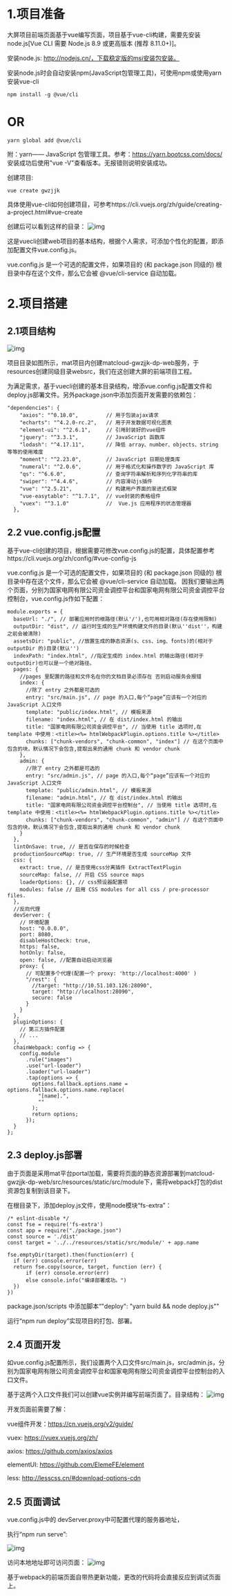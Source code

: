 # 1.项目准备
大屏项目前端页面基于vue编写页面，项目基于vue-cli构建，需要先安装node.js[Vue CLI 需要 Node.js 8.9 或更高版本 (推荐 8.11.0+)]。

安装node.js:  http://nodejs.cn/，下载稳定版的msi安装包安装。

安装node.js时会自动安装npm(JavaScript包管理工具)，可使用npm或使用yarn安装vue-cli
```
npm install -g @vue/cli
```
# OR
```
yarn global add @vue/cli
```
附：yarn—— JavaScript 包管理工具。参考：https://yarn.bootcss.com/docs/
安装成功后使用"vue -V"查看版本。无报错则说明安装成功。

创建项目:
```
vue create gwzjjk
```
具体使用vue-cli如何创建项目，可参考https://cli.vuejs.org/zh/guide/creating-a-project.html#vue-create

创建后可以看到这样的目录：
![img](https://github.com/leafsu3340/Blogs/blob/master/img/20dd56d3-df61-4abe-a35f-9f29b88c4ea1.jpg)

这是vuecli创建web项目的基本结构，根据个人需求，可添加个性化的配置，即添加配置文件vue.config.js。

vue.config.js 是一个可选的配置文件，如果项目的 (和 package.json 同级的) 根目录中存在这个文件，那么它会被 @vue/cli-service 自动加载。
# 2.项目搭建
## 2.1项目结构
![img](https://github.com/leafsu3340/Blogs/blob/master/img/20dd56d3-df61-4abe-a35f-9f29b88c4ea1.jpg)

项目目录如图所示，mat项目内创建matcloud-gwzjjk-dp-web服务，于resources创建同级目录websrc，我们在这创建大屏的前端项目工程。

为满足需求，基于vuecli创建的基本目录结构，增添vue.config.js配置文件和deploy.js部署文件。另外package.json中添加页面开发需要的依赖包：
```
"dependencies": {
    "axios": "^0.18.0",         // 用于包装ajax请求
    "echarts": "^4.2.0-rc.2",   // 用于开发数据可视化图表
    "element-ui": "^2.6.1",     // 引用封装好的vue组件
    "jquery": "^3.3.1",         // JavaScript 函数库
    "lodash": "^4.17.11",       // 降低 array、number、objects、string 等等的使用难度
    "moment": "^2.23.0",        // JavaScript 日期处理类库
    "numeral": "^2.0.6",        // 用于格式化和操作数字的 JavaScript 库
    "qs": "^6.6.0",             // 查询字符串解析和序列化字符串的库
    "swiper": "^4.4.6",         // 内容滑动js插件
    "vue": "^2.5.21",           // 构建用户界面的渐进式框架
    "vue-easytable": "^1.7.1",  // vue封装的表格组件
    "vuex": "^3.1.0"            //  Vue.js 应用程序的状态管理器
  },
```
## 2.2 vue.config.js配置
基于vue-cli创建的项目，根据需要可修改vue.config.js的配置，具体配置参考https://cli.vuejs.org/zh/config/#vue-config-js

vue.config.js 是一个可选的配置文件，如果项目的 (和 package.json 同级的) 根目录中存在这个文件，那么它会被 @vue/cli-service 自动加载。
因我们要输出两个页面，分别为国家电网有限公司资金调控平台和国家电网有限公司资金调控平台控制台，vue.config.js作如下配置：
```
module.exports = {
  baseUrl: "./", // 部署应用时的根路径(默认'/'),也可用相对路径(存在使用限制)
  outputDir: "dist", // 运行时生成的生产环境构建文件的目录(默认''dist''，构建之前会被清除)
  assetsDir: "public", //放置生成的静态资源(s、css、img、fonts)的(相对于 outputDir 的)目录(默认'')
  indexPath: "index.html", //指定生成的 index.html 的输出路径(相对于 outputDir)也可以是一个绝对路径。
  pages: {
    //pages 里配置的路径和文件名在你的文档目录必须存在 否则启动服务会报错
    index: {
      //除了 entry 之外都是可选的
      entry: "src/main.js", // page 的入口,每个“page”应该有一个对应的 JavaScript 入口文件
      template: "public/index.html", // 模板来源
      filename: "index.html", // 在 dist/index.html 的输出
      title: "国家电网有限公司资金调控平台", // 当使用 title 选项时,在 template 中使用：<title><%= htmlWebpackPlugin.options.title %></title>
      chunks: ["chunk-vendors", "chunk-common", "index"] // 在这个页面中包含的块，默认情况下会包含,提取出来的通用 chunk 和 vendor chunk
    },
    admin: {
      //除了 entry 之外都是可选的
      entry: "src/admin.js", // page 的入口,每个“page”应该有一个对应的 JavaScript 入口文件
      template: "public/admin.html", // 模板来源
      filename: "admin.html", // 在 dist/index.html 的输出
      title: "国家电网有限公司资金调控平台控制台", // 当使用 title 选项时,在 template 中使用：<title><%= htmlWebpackPlugin.options.title %></title>
      chunks: ["chunk-vendors", "chunk-common", "admin"] // 在这个页面中包含的块，默认情况下会包含,提取出来的通用 chunk 和 vendor chunk
    }
  },
  lintOnSave: true, // 是否在保存的时候检查
  productionSourceMap: true, // 生产环境是否生成 sourceMap 文件
  css: {
    extract: true, // 是否使用css分离插件 ExtractTextPlugin
    sourceMap: false, // 开启 CSS source maps
    loaderOptions: {}, // css预设器配置项
    modules: false // 启用 CSS modules for all css / pre-processor files.
  },
  //反向代理
  devServer: {
    // 环境配置
    host: "0.0.0.0",
    port: 8080,
    disableHostCheck: true,
    https: false,
    hotOnly: false,
    open: false, //配置自动启动浏览器
    proxy: {
      // 可配置多个代理(配置一个 proxy: 'http://localhost:4000' )
      "/rest": {
        //target: "http://10.51.103.126:28090",
        target: "http://localhost:28090",
        secure: false
      }
    }
  },
  pluginOptions: {
    // 第三方插件配置
    // ...
  },
  chainWebpack: config => {
    config.module
      .rule("images")
      .use("url-loader")
      .loader("url-loader")
      .tap(options => {
        options.fallback.options.name = options.fallback.options.name.replace(
          "[name].",
          ""
        );
        return options;
      });
  }
};
```
## 2.3 deploy.js部署
由于页面是采用mat平台portal加载，需要将页面的静态资源部署到matcloud-gwzjjk-dp-web/src/resources/static/src/module下，需将webpack打包的dist资源包复制到该目录下。

在根目录下，添加deploy.js文件，使用node模块“fs-extra”：
```
/* eslint-disable */
const fse = require('fs-extra')
const app = require("./package.json")
const source = './dist'
const target = '../../resources/static/src/module/' + app.name

fse.emptyDir(target).then(function(err) {
  if (err) console.error(err)
  return fse.copy(source, target, function (err) {
      if (err) console.error(err)
      else console.info("编译部署成功。")
  })
})
```
package.json/scripts 中添加脚本“"deploy": "yarn build && node deploy.js"”

运行“npm run deploy”实现项目的打包、部署。

## 2.4 页面开发
如vue.config.js配置所示，我们设置两个入口文件src/main.js，src/admin.js，分别为国家电网有限公司资金调控平台和国家电网有限公司资金调控平台控制台的入口文件。

基于这两个入口文件我们可以创建vue实例并编写前端页面了。目录结构：
![img](https://github.com/leafsu3340/Blogs/blob/master/img/0bdc0a35-dba0-4fc0-94ac-bed10b75d5ac.jpg)

开发页面前需要了解：

vue组件开发：https://cn.vuejs.org/v2/guide/

vuex: https://vuex.vuejs.org/zh/

axios: https://github.com/axios/axios

elementUI: https://github.com/ElemeFE/element

less: http://lesscss.cn/#download-options-cdn

## 2.5 页面调试
vue.config.js中的 devServer.proxy中可配置代理的服务器地址，

执行“npm run serve”:

![img](https://github.com/leafsu3340/Blogs/blob/master/img/41b5ee7a-345b-474b-940b-4de4d38d7ceb.jpg)

访问本地地址即可访问页面：
![img](https://github.com/leafsu3340/Blogs/blob/master/img/ee0b8cb6-9c2e-4657-b9a2-f1aa9364b181.jpg)

基于webpack的前端页面自带热更新功能，更改的代码将会直接反应到调试页面上。












